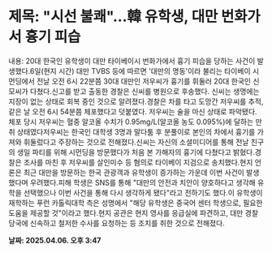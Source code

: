# **제목: "시선 불쾌"…韓 유학생, 대만 번화가서 흉기 피습**

  내용: 20대 한국인 유학생이 대만 타이베이시 번화가에서 흉기 피습을 당하는 사건이 발생했다.6일(현지 시간) 대만 TVBS 등에 따르면 '대만의 명동'이라 불리는 타이베이 시먼딩에서 전날 오전 6시 22분쯤 30대 대만인 저우씨가 흉기를 휘둘러 20대 한국인 신모씨가 다쳤다.신고를 받고 출동한 경찰은 신씨를 병원으로 후송했다. 신씨는 생명에는 지장이 없는 상태로 회복 중인 것으로 알려졌다.경찰은 차를 타고 도망간 저우씨를 추적, 같은 날 오전 6시 54분쯤 체포했다고 덧붙였다. 저우씨는 술을 마신 상태로 파악됐다. 체포 당시 저우씨는 혈중 알코올 수치가 0.95mg/L(알코올 농도 0.095%)에 달하는 만취 상태였다저우씨는 한국인 대학생 3명과 말다툼 후 분풀이로 본인의 차에서 흉기를 가져와 휘둘렀다고 주장하는 것으로 전해졌다.신씨는 자신의 소셜미디어를 통해 전날 친구의 생일 파티를 위해 시먼딩을 방문했다가 처음 본 가해자의 흉기에 다쳤다고 밝혔다.경찰은 조사를 마친 후 저우씨를 살인미수 등 혐의로 타이베이 지검으로 송치했다.현지 언론은 최근 대만을 방문하는 한국 관광객과 유학생이 증가하는 가운데 이번 사건이 발생했다며 우려했다.피해 학생은 SNS를 통해 "대만의 안전과 치안이 양호하다고 생각해 유학을 선택했으나 이번 사건을 통해 다시 생각하게 됐다"라고 전하기도 했다.이 유학생이 재학하는 푸런 카톨릭대학 측은 성명에서 "해당 유학생은 중국어 센터 학생으로, 필요한 도움을 제공할 것"이라고 했다.현지 공관은 현지 영사를 응급실에 파견하고, 대만 경찰 당국에 신속하고 철저한 수사를 요청하는 등 조치를 취한 것으로 전해졌다.

  **날짜: 2025.04.06. 오후 3:47**